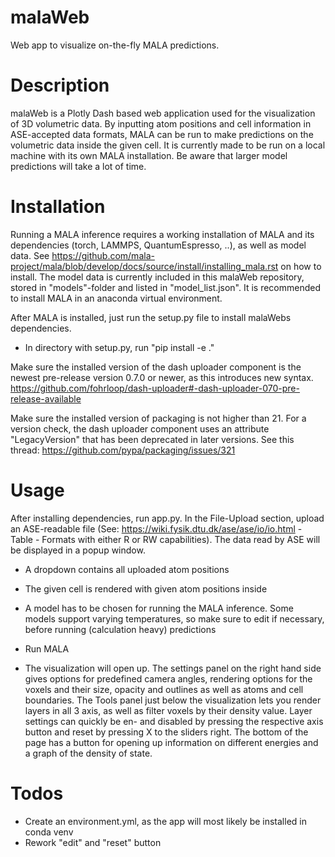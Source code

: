 # malaWeb
Web app to visualize on-the-fly MALA predictions. 

# Description
malaWeb is a Plotly Dash based web application used for the visualization of 3D volumetric data.
By inputting atom positions and cell information in ASE-accepted data formats, MALA can be run to make predictions on the volumetric data inside the given cell.
It is currently made to be run on a local machine with its own MALA installation. Be aware that larger model predictions will take a lot of time.

# Installation
Running a MALA inference requires a working installation of MALA and its dependencies (torch, LAMMPS, QuantumEspresso, ..), as well as model data.
See https://github.com/mala-project/mala/blob/develop/docs/source/install/installing_mala.rst on how to install.
The model data is currently included in this malaWeb repository, stored in "models"-folder and listed in "model_list.json".
It is recommended to install MALA in an anaconda virtual environment.

After MALA is installed, just run the setup.py file to install malaWebs dependencies.
- In directory with setup.py, run "pip install -e ."


Make sure the installed version of the dash uploader component is the newest pre-release version 0.7.0 or newer, as this introduces new syntax.
https://github.com/fohrloop/dash-uploader#-dash-uploader-070-pre-release-available

Make sure the installed version of packaging is not higher than 21. For a version check, the dash uploader component uses an attribute "LegacyVersion" that has been deprecated in later versions.
See this thread: https://github.com/pypa/packaging/issues/321

# Usage
After installing dependencies, run app.py.
In the File-Upload section, upload an ASE-readable file (See: https://wiki.fysik.dtu.dk/ase/ase/io/io.html - Table - Formats with either R or RW capabilities).
The data read by ASE will be displayed in a popup window.
- A dropdown contains all uploaded atom positions
- The given cell is rendered with given atom positions inside
- A model has to be chosen for running the MALA inference. Some models support varying temperatures, so make sure to edit if necessary, before running (calculation heavy) predictions
- Run MALA

- The visualization will open up. The settings panel on the right hand side gives options for predefined camera angles, rendering options for the voxels and their size, opacity and outlines as well as atoms and cell boundaries.
The Tools panel just below the visualization lets you render layers in all 3 axis, as well as filter voxels by their density value.
Layer settings can quickly be en- and disabled by pressing the respective axis button and reset by pressing X to the sliders right.
The bottom of the page has a button for opening up information on different energies and a graph of the density of state.



# Todos
- Create an environment.yml, as the app will most likely be installed in conda venv
- Rework "edit" and "reset" button